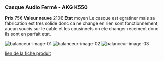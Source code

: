 ### Casque Audio Fermé - AKG K550
**Prix** 75€
**Valeur neuve** 210€
**Etat** moyen
Le casque est egratiner mais sa fabrication est tres solide donc ca
ne change en rien sont fonctionnement, aucun soucis sur le cable et
les cousinnets on ete changer recement donc ils sont en parfait etat.

![balanceur-image-01](https://github.com/kigiri/annonces/raw/master/src/balanceur/01.jpg)
![balanceur-image-02](https://github.com/kigiri/annonces/raw/master/src/balanceur/02.jpg)
![balanceur-image-03](https://github.com/kigiri/annonces/raw/master/src/balanceur/03.jpg)

[lien de la fiche produit](https://www.amazon.fr/AKG-Casque-Audio-Pliable-Performance/dp/B005CNR7B0)
